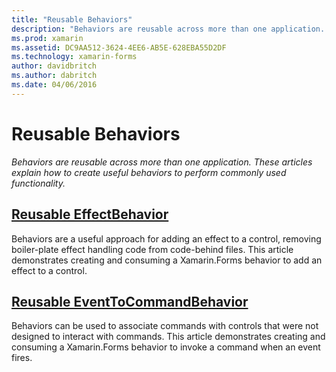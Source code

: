 ```yaml
---
title: "Reusable Behaviors"
description: "Behaviors are reusable across more than one application. These articles explain how to create useful behaviors to perform commonly used functionality."
ms.prod: xamarin
ms.assetid: DC9AA512-3624-4EE6-AB5E-628EBA55D2DF
ms.technology: xamarin-forms
author: davidbritch
ms.author: dabritch
ms.date: 04/06/2016
---
```


# Reusable Behaviors

_Behaviors are reusable across more than one application. These articles explain how to create useful behaviors to perform commonly used functionality._

## [Reusable EffectBehavior](effect-behavior.md)

Behaviors are a useful approach for adding an effect to a control, removing boiler-plate effect handling code from code-behind files. This article demonstrates creating and consuming a Xamarin.Forms behavior to add an effect to a control.

## [Reusable EventToCommandBehavior](event-to-command-behavior.md)

Behaviors can be used to associate commands with controls that were not designed to interact with commands. This article demonstrates creating and consuming a Xamarin.Forms behavior to invoke a command when an event fires.

